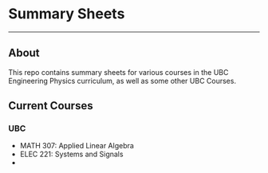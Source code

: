 # Summary Sheets
---
## About
This repo contains summary sheets for various courses in the UBC Engineering Physics curriculum, as well as some other UBC Courses.
## Current Courses
### UBC
- MATH 307: Applied Linear Algebra
- ELEC 221: Systems and Signals
- 
